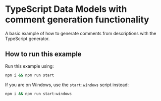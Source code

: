 # TypeScript Data Models with comment generation functionality

A basic example of how to generate comments from descriptions with the TypeScript generator.

## How to run this example

Run this example using:

```sh
npm i && npm run start
```

If you are on Windows, use the `start:windows` script instead:

```sh
npm i && npm run start:windows
```
